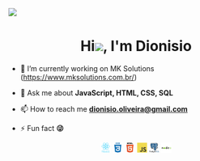 ![](https://komarev.com/ghpvc/?username=dioverde-dev&color=green)

<h1 align="center">Hi<img src="https://raw.githubusercontent.com/kaueMarques/kaueMarques/master/hi.gif" width="30px">, I'm Dionisio</h1>


- 🔭 I’m currently working on MK Solutions (https://www.mksolutions.com.br/)

- 💬 Ask me about **JavaScript, HTML, CSS, SQL**

- 📫 How to reach me **dionisio.oliveira@gmail.com**

- ⚡ Fun fact **😜**

<p align="center">
<img src="https://raw.githubusercontent.com/devicons/devicon/master/icons/react/react-original-wordmark.svg" alt="react" width="20" height="20"/>
<img src="https://raw.githubusercontent.com/devicons/devicon/master/icons/css3/css3-plain-wordmark.svg" alt="css3"  width="20" height="20"/>
<img src="https://raw.githubusercontent.com/devicons/devicon/master/icons/html5/html5-original-wordmark.svg" alt="html5"  width="20" height="20"/>
<img src="https://raw.githubusercontent.com/devicons/devicon/master/icons/javascript/javascript-original.svg" alt="javascript" width="20" height="20"/>
<img src="https://raw.githubusercontent.com/devicons/devicon/master/icons/postgresql/postgresql-original-wordmark.svg" alt="postgresql" width="20" height="20"/>
<img src="https://raw.githubusercontent.com/devicons/devicon/master/icons/nodejs/nodejs-original-wordmark.svg" alt="nodejs" width="20" height="20"/></p><p align="center">
</p>
